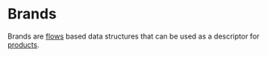 # Brands

Brands are [flows](../flow) based data structures that can be used as a descriptor for [products](../product).
